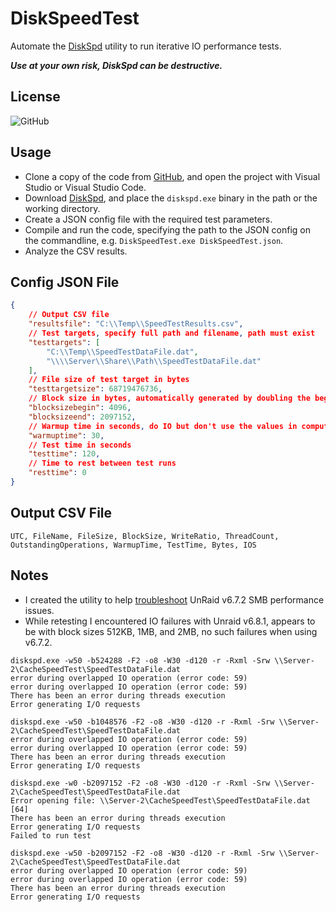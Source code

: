 # DiskSpeedTest

Automate the [DiskSpd](https://github.com/microsoft/diskspd) utility to run iterative IO performance tests.  

_**Use at your own risk, DiskSpd can be destructive.**_

## License

![GitHub](https://img.shields.io/github/license/ptr727/DiskSpeedTest)

## Usage

- Clone a copy of the code from [GitHub](https://github.com/ptr727/DiskSpeedTest), and open the project with Visual Studio or Visual Studio Code.
- Download [DiskSpd](https://aka.ms/diskspd), and place the `diskspd.exe` binary in the path or the working directory.
- Create a JSON config file with the required test parameters.
- Compile and run the code, specifying the path to the JSON config on the commandline, e.g. `DiskSpeedTest.exe DiskSpeedTest.json`.
- Analyze the CSV results.

## Config JSON File

```json
{
    // Output CSV file
    "resultsfile": "C:\\Temp\\SpeedTestResults.csv",
    // Test targets, specify full path and filename, path must exist
    "testtargets": [
        "C:\\Temp\\SpeedTestDataFile.dat",
        "\\\\Server\\Share\\Path\\SpeedTestDataFile.dat"
    ],
    // File size of test target in bytes
    "testtargetsize": 68719476736,
    // Block size in bytes, automatically generated by doubling the beginning value until the end size is reached
    "blocksizebegin": 4096,
    "blocksizeend": 2097152,
    // Warmup time in seconds, do IO but don't use the values in computed results
    "warmuptime": 30,
    // Test time in seconds
    "testtime": 120,
    // Time to rest between test runs
    "resttime": 0
}
```

## Output CSV File

```
UTC, FileName, FileSize, BlockSize, WriteRatio, ThreadCount, OutstandingOperations, WarmupTime, TestTime, Bytes, IOS
```

## Notes

- I created the utility to help [troubleshoot](https://blog.insanegenius.com/2019/06/10/unraid-in-production-a-bit-rough-around-the-edges-and-terrible-smb-performance/) UnRaid v6.7.2 SMB performance issues.
- While retesting I encountered IO failures with Unraid v6.8.1, appears to be with block sizes 512KB, 1MB, and 2MB, no such failures when using v6.7.2.

```shell
diskspd.exe -w50 -b524288 -F2 -o8 -W30 -d120 -r -Rxml -Srw \\Server-2\CacheSpeedTest\SpeedTestDataFile.dat
error during overlapped IO operation (error code: 59)
error during overlapped IO operation (error code: 59)
There has been an error during threads execution
Error generating I/O requests

diskspd.exe -w50 -b1048576 -F2 -o8 -W30 -d120 -r -Rxml -Srw \\Server-2\CacheSpeedTest\SpeedTestDataFile.dat
error during overlapped IO operation (error code: 59)
error during overlapped IO operation (error code: 59)
There has been an error during threads execution
Error generating I/O requests

diskspd.exe -w0 -b2097152 -F2 -o8 -W30 -d120 -r -Rxml -Srw \\Server-2\CacheSpeedTest\SpeedTestDataFile.dat
Error opening file: \\Server-2\CacheSpeedTest\SpeedTestDataFile.dat [64]
There has been an error during threads execution
Error generating I/O requests
Failed to run test

diskspd.exe -w50 -b2097152 -F2 -o8 -W30 -d120 -r -Rxml -Srw \\Server-2\CacheSpeedTest\SpeedTestDataFile.dat
error during overlapped IO operation (error code: 59)
error during overlapped IO operation (error code: 59)
There has been an error during threads execution
Error generating I/O requests
```
